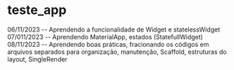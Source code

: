 # teste_app

06/11/2023 -- Aprendendo a funcionalidade de Widget e statelessWidget
07/011/2023 -- Aprendendo MaterialApp, estados (StatefullWidget)
08/11/2023 -- Aprendendo boas práticas, fracionando os códigos em arquivos separados para organização, manutenção, Scaffold, estruturas do layout, SingleRender
